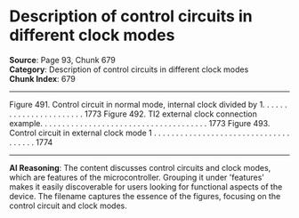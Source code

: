 # Description of control circuits in different clock modes

**Source**: Page 93, Chunk 679  
**Category**: Description of control circuits in different clock modes  
**Chunk Index**: 679

---

Figure 491. Control circuit in normal mode, internal clock divided by 1. . . . . . . . . . . . . . . . . . . . . . . 1773
Figure 492. TI2 external clock connection example. . . . . . . . . . . . . . . . . . . . . . . . . . . . . . . . . . . . . . 1773
Figure 493. Control circuit in external clock mode 1 . . . . . . . . . . . . . . . . . . . . . . . . . . . . . . . . . . . . . 1774

---

**AI Reasoning**: The content discusses control circuits and clock modes, which are features of the microcontroller. Grouping it under 'features' makes it easily discoverable for users looking for functional aspects of the device. The filename captures the essence of the figures, focusing on the control circuit and clock modes.
